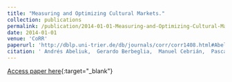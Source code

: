 ```yaml
---
title: "Measuring and Optimizing Cultural Markets."
collection: publications
permalink: /publication/2014-01-01-Measuring-and-Optimizing-Cultural-Markets
date: 2014-01-01
venue: 'CoRR'
paperurl: 'http://dblp.uni-trier.de/db/journals/corr/corr1408.html#AbeliukBCH14'
citation: ' Andrés Abeliuk,  Gerardo Berbeglia,  Manuel Cebrián,  Pascal Hentenryck, &quot;Measuring and Optimizing Cultural Markets..&quot; CoRR, 2014.'
---
```

[Access paper here](http://dblp.uni-trier.de/db/journals/corr/corr1408.html#AbeliukBCH14){:target="_blank"}
